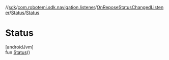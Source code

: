 //[sdk](../../../../index.md)/[com.robotemi.sdk.navigation.listener](../../index.md)/[OnReposeStatusChangedListener](../index.md)/[Status](index.md)/[Status](-status.md)

# Status

[androidJvm]\
fun [Status](-status.md)()
